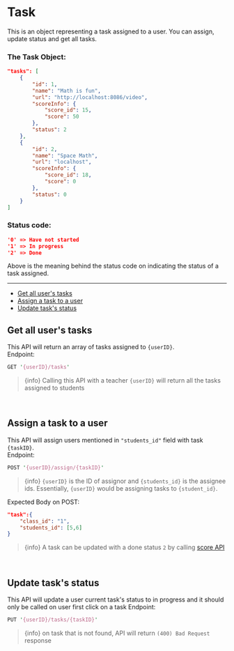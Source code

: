 # Task  
This is an object representing a task assigned to a user. You can assign, update status and get all tasks.
<br/>
### The Task Object:
```JSON
"tasks": [
    {
        "id": 1,
        "name": "Math is fun",
        "url": "http://localhost:8086/video",
        "scoreInfo": {
            "score_id": 15,
            "score": 50
        },
        "status": 2
    },
    {
        "id": 2,
        "name": "Space Math",
        "url": "localhost",
        "scoreInfo": {
            "score_id": 18,
            "score": 0
        },
        "status": 0
    }
]
```  

### Status code:
```JSON
'0' => Have not started
'1' => In progress
'2' => Done
```
Above is the meaning behind the status code on indicating the status of a task assigned.

---

- [Get all user's tasks](/{{route}}/{{version}}/task#section-1)
- [Assign a task to a user](/{{route}}/{{version}}/task#section-2)
- [Update task's status](/{{route}}/{{version}}/task#section-3)

<a id="section-1"></a>
## Get all user's tasks
This API will return an array of tasks assigned to `{userID}`.  
Endpoint:
```perl
GET '{userID}/tasks'
```

> {info} Calling this API with a teacher `{userID}` will return all the tasks assigned to students

<br/>

<a id="section-2"></a>
## Assign a task to a user
This API will assign users mentioned in `"students_id"` field with task `{taskID}`.  
Endpoint:
```perl
POST '{userID}/assign/{taskID}'
```

> {info} `{userID}` is the ID of assignor and `{students_id}` is the assignee ids. Essentially, `{userID}` would be assigning tasks to `{student_id}`.

Expected Body on POST:
```JSON
"task":{
	"class_id": "1",
	"students_id": [5,6]
}
```
> {info} A task can be updated with a done status `2` by calling [score API](/{{route}}/{{version}}/score#section-1)

<br/>

<a id="section-3"></a>
## Update task's status
This API will update a user current task's status to in progress and it should only be called on user first click on a task
Endpoint:
```perl
PUT '{userID}/tasks/{taskID}'
```

> {info} on task that is not found, API will return `(400) Bad Request` response
